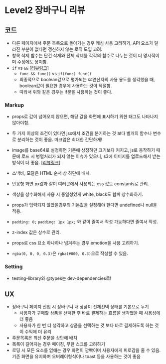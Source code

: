 # Level2 장바구니 리뷰

## 코드

- 다른 페이지에서 주문 목록으로 돌아가는 경우 캐싱 사용 고려하기, API 요소가 달라진 부분이 없다면 갱신하지 않는 로직 도입 고려.
- 항목 삭제 함수는 단건 삭제와 전체 삭제를 각각의 함수로 나누는 것이 더 명시적이며 수정에도 용이함.
- `if` vs `&&` [[리뷰링크]](https://github.com/woowacourse/react-shopping-cart/pull/8#discussion_r633068755)
  - `func && func()` vs `if(func) func()`
  - 최종적으로 boolean값으로 평가되는 `&&`연산자의 사용 용도를 생각했을 때, boolean값이 필요한 경우에 사용하는 것이 적절함.
  - 따라서 위와 같은 경우는 if문을 사용하는 것이 좋다.

### Markup

- props로 값이 넘어오지 않으면, 해당 값을 화면에 표시하기 위한 태그도 나타나지 않아야함.
- 두 가지 이상의 조건이 있다면 jsx에서 조건을 분기하는 것 보다 별개의 함수나 변수로 분리하는 것이 좋음. 마크업은 최대한 간단하게!
- image를 base64로 설정하면 기존에 상정하던 크기보다 커지고, js로 동작하기 때문에 로드 시 병렬처리가 되지 않는 이슈가 있으니, s3에 이미지를 업로드해서 받는 방식이 더 좋음. [[리뷰링크]](https://github.com/woowacourse/react-shopping-cart/pull/1#discussion_r632892139)
- 스낵바, 모달은 HTML 순서 상 하단에 배치.

- 반응형 화면 px값과 같이 여러곳에서 사용되는 css 값도 constants로 관리.
- 색상을 상수화해서 사용 시 통일성있게 white, black도 함께 상수화하기.
- props가 입력되지 않았을경우의 기본값을 설정해야 한다면 undefined나 null을 적용.
- `padding: 0;` `padding: 1px 1px;` 와 같이 줄여서 작성 가능하다면 줄여서 작성.
- z-index 값은 상수로 관리.
- props로 css 요소 하나하나 넘겨주는 경우 emotion을 사용 고려하기.
- `rgba(0, 0, 0, 0.3)`은 `rgba(#000, 0.3)`으로 작성할 수 있음.

### Setting

- testing-library와 @types는 dev-dependencies로!

## UX

- 장바구니 페이지 진입 시 장바구니 내 상품이 전체선택 상태를 기본으로 두기
  - 사용자가 구매할 상품을 선택한 후 바로 결제하는 흐름을 생각했을 때 사용성에 더 좋음
  - 사용자가 한 번 더 생각하고 상품을 선택하는 것 보다 바로 결제하도록 하는 것이 수익에 더 유리
- 주문목록은 최신 주문을 상단에 배치
- 목록이 길어지는 경우 페이징, 무한 스크롤 고려하기
- 로딩 시 모든 요소를 없애는 경우 화면이 깜빡이며 사용자에게 피로감을 줄 수 있음. 기존 화면을 유지하며 오버레이형식이나 toast 등을 사용하는 것이 좋음

